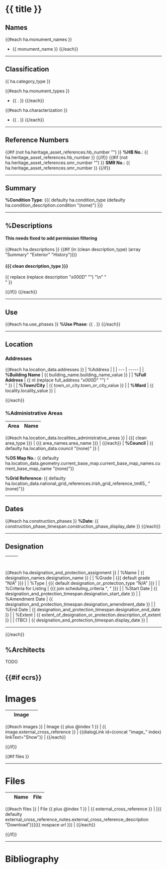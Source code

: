 # {{ title }}

## Names

{{#each ha.monument_names }}
- {{ monument_name }}
{{/each}}

---

## Classification

{{ ha.category_type }}

{{#each ha.monument_types }}
- {{ . }}
{{/each}}

{{#each ha.characterization }}
- {{ . }}
{{/each}}

---

## Reference Numbers

{{#if (not ha.heritage_asset_references.hb_number "") }}
**%HB No.**: {{ ha.heritage_asset_references.hb_number }}
{{/if}}
{{#if (not ha.heritage_asset_references.smr_number "") }}
**SMR No.**: {{ ha.heritage_asset_references.smr_number }}
{{/if}}

---

## Summary

**%Condition Type**: {{{ defaulty ha.condition_type (defaulty ha.condition_description.condition "(none)") }}}

---

## %Descriptions

#### This needs fixed to add permission filtering

{{#each ha.descriptions }}
{{#if (in (clean description_type) (array "Summary" "Exterior" "History"))}}
#### {{{ clean description_type }}}

{{ replace (replace description "_x000D_" "") "\n" "<br/>" }}

{{/if}}
{{/each}}

---

## Use

{{#each ha.use_phases }}
**%Use Phase**: {{ . }}
{{/each}}

---

## Location

### Addresses

{{#each ha.location_data.addresses }}
| %Address |       |
| --- | ----- |
| **%Building Name** | {{ building_name.building_name_value }} |
| **%Full Address** | {{ nl (replace full_address "_x000D_" "") "<br/>" }} |
| **%Town/City** | {{ town_or_city.town_or_city_value }} |
| **%Ward** | {{ locality.locality_value }} |

{{/each}}

### %Administrative Areas

| Area | Name |
| ---- | ---- |
{{#each ha.location_data.localities_administrative_areas }}
| {{{ clean area_type }}} | {{{ area_names.area_name }}} |
{{/each}}
| **%Council** | {{ defaulty ha.location_data.council "(none)" }} |

**%OS Map No.**: {{ defaulty ha.location_data.geometry.current_base_map.current_base_map_names.current_base_map_name "(none)"}}

**%Grid Reference**: {{ defaulty ha.location_data.national_grid_references.irish_grid_reference_tm65_ "(none)"}}

---

## Dates

{{#each ha.construction_phases }}
**%Date**: {{ construction_phase_timespan.construction_phase_display_date }}
{{/each}}


---

## Designation

| &nbsp; | &nbsp; |
| ------ | ------ |
{{#each ha.designation_and_protection_assignment }}
| %Name | {{ designation_names.designation_name }} |
| %Grade | {{{ default grade "N/A" }}} |
| %Type | {{{ default designation_or_protection_type "N/A" }}} |
| %Criteria for Listing | {{{ join scheduling_criteria ", " }}} |
| %Start Date | {{ designation_and_protection_timespan.designation_start_date }} |
| %Amendment Date | {{ designation_and_protection_timespan.designation_amendment_date }} |
| %End Date | {{ designation_and_protection_timespan.designation_end_date }} |
| %Extent | {{ extent_of_designation_or_protection.description_of_extent }} |
| (TBC) | {{ designation_and_protection_timespan.display_date }} |

---
{{/each}}

## %Architects

TODO

{{#if ecrs}}
---

# Images

| &nbsp; | Image | &nbsp; |
| - | ----- | - |
{{#each images }}
| Image {{ plus @index 1 }} | {{ image.external_cross_reference }} | {{dialogLink id=(concat "image_" index) linkText="Show"}} |
{{/each}}

{{/if}}

{{#if files }}

---

# Files

| &nbsp; | Name | File
| ----- | - | - |
{{#each files }}
| File {{ plus @index 1 }} | {{ external_cross_reference }} | [{{ defaulty external_cross_reference_notes.external_cross_reference_description "Download"}}]({{ nospace url }}) |
{{/each}}

{{/if}}

---

# Bibliography

